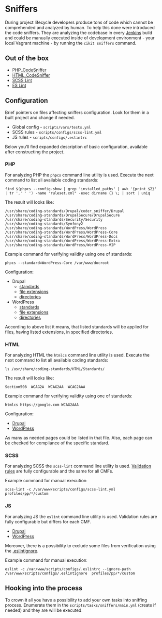 # Sniffers

During project lifecycle developers produce tons of code which cannot be comprehended and analyzed by human. To help this done were introduced the code sniffers. They are analyzing the codebase in every [Jenkins](../../jenkins) build and could be manually executed inside of development environment - your local Vagrant machine - by running the `cikit sniffers` command.

## Out of the box

- [PHP_CodeSniffer](https://github.com/squizlabs/PHP_CodeSniffer)
- [HTML_CodeSniffer](https://github.com/squizlabs/HTML_CodeSniffer)
- [SCSS Lint](https://github.com/brigade/scss-lint)
- [ES Lint](https://github.com/eslint/eslint)

## Configuration

Brief pointers on files affecting sniffers configuration. Look for them in a built project and change if needed.

- Global config - `scripts/vars/tests.yml`
- SCSS rules - `scripts/configs/scss-lint.yml`
- JS rules - `scripts/configs/.eslintrc`

Below you'll find expanded description of basic configuration, available after constructing the project.

### PHP

For analyzing PHP the `phpcs` command line utility is used. Execute the next command to list all available coding standards: 

```shell
find $(phpcs --config-show | grep 'installed_paths' | awk '{print $2}' | tr ',' ' ') -name "ruleset.xml" -exec dirname {} \; | sort | uniq
```

The result will looks like:

```text
/usr/share/coding-standards/Drupal/coder_sniffer/Drupal
/usr/share/coding-standards/DrupalSecure/DrupalSecure
/usr/share/coding-standards/Security/Security
/usr/share/coding-standards/Symfony2
/usr/share/coding-standards/WordPress/WordPress
/usr/share/coding-standards/WordPress/WordPress-Core
/usr/share/coding-standards/WordPress/WordPress-Docs
/usr/share/coding-standards/WordPress/WordPress-Extra
/usr/share/coding-standards/WordPress/WordPress-VIP
```

Example command for verifying validity using one of standards:

```shell
phpcs --standard=WordPress-Core /var/www/docroot
```

Configuration:

- Drupal
  - [standards](../../../cmf/drupal/all/scripts/vars/tests.yml#L3)
  - [file extensions](../../../cmf/drupal/all/scripts/vars/tests.yml#L4)
  - [directories](../../../cmf/drupal/all/scripts/vars/tests.yml#L16)
- WordPress
  - [standards](../../../cmf/wordpress/all/scripts/vars/tests.yml#L3)
  - [file extensions](../../../cmf/wordpress/all/scripts/vars/tests.yml#L4)
  - [directories](../../../cmf/wordpress/all/scripts/vars/tests.yml#L16)

According to above list it means, that listed standards will be applied for files, having listed extensions, in specified directories.

### HTML

For analyzing HTML the `htmlcs` command line utility is used. Execute the next command to list all available coding standards:

```shell
ls /usr/share/coding-standards/HTML/Standards/
```

The result will looks like:

```text
Section508  WCAG2A  WCAG2AA  WCAG2AAA
```

Example command for verifying validity using one of standards:

```shell
htmlcs https://google.com WCAG2AAA
```

Configuration:

- [Drupal](../../../cmf/drupal/all/scripts/vars/tests.yml#L11)
- [WordPress](../../../cmf/wordpress/all/scripts/vars/tests.yml#L11)

As many as needed pages could be listed in that file. Also, each page can be checked for compliance of the specific standard.

### SCSS

For analyzing SCSS the `scss-lint` command line utility is used. [Validation rules](../../../cmf/all/scripts/configs/scss-lint.yml) are fully configurable and the same for all CMFs.

Example command for manual execution:

```shell
scss-lint -c /var/www/scripts/configs/scss-lint.yml profiles/pp/*/custom
```

### JS

For analyzing JS the `eslint` command line utility is used. Validation rules are fully configurable but differs for each CMF.

- [Drupal](../../../cmf/drupal/all/scripts/configs/.eslintrc)
- [WordPress](../../../cmf/wordpress/all/scripts/configs/.eslintrc)

Moreover, there is a possibility to exclude some files from verification using the [.eslintignore](../../../cmf/all/scripts/configs/.eslintignore).

Example command for manual execution:

```shell
eslint -c /var/www/scripts/configs/.eslintrc --ignore-path /var/www/scripts/configs/.eslintignore  profiles/pp/*/custom
```

## Hooking into the process

To crown it all you have a possibility to add your own tasks into sniffing process. Enumerate them in the `scripts/tasks/sniffers/main.yml` (create if needed) and they are will be executed.
